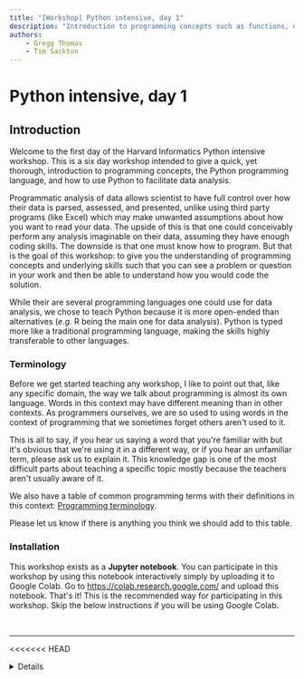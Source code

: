 ```yaml
---
title: "[Workshop] Python intensive, day 1"
description: "Introduction to programming concepts such as functions, data types, operators, logic, and control flow."
authors:
    - Gregg Thomas
    - Tim Sackton
---
```


# Python intensive, day 1

## Introduction

Welcome to the first day of the Harvard Informatics Python intensive workshop. This is a six day workshop intended to give a quick, yet thorough, introduction to programming concepts, the Python programming language, and how to use Python to facilitate data analysis.

Programmatic analysis of data allows scientist to have full control over how their data is parsed, assessed, and presented, unlike using third party programs (like Excel) which may make unwanted assumptions about how you want to read your data. The upside of this is that one could conceivably perform any analysis imaginable on their data, assuming they have enough coding skills. The downside is that one must know how to program. But that is the goal of this workshop: to give you the understanding of programming concepts and underlying skills such that you can see a problem or question in your work and then be able to understand how you would code the solution.

While their are several programming languages one could use for data analysis, we chose to teach Python because it is more open-ended than alternatives (*e.g.* R being the main one for data analysis). Python is typed more like a traditional programming language, making the skills highly transferable to other languages.

### Terminology

Before we get started teaching any workshop, I like to point out that, like any specific domain, the way we talk about programming is almost its own language. Words in this context may have different meaning than in other contexts. As programmers ourselves, we are so used to using words in the context of programming that we sometimes forget others aren't used to it.

This is all to say, if you hear us saying a word that you're familiar with but it's obvious that we're using it in a different way, or if you hear an unfamiliar term, please ask us to explain it. This knowledge gap is one of the most difficult parts about teaching a specific topic mostly because the teachers aren't usually aware of it.

We also have a table of common programming terms with their definitions in this context: [Programming terminology](https://informatics.fas.harvard.edu/resources/glossary/).

Please let us know if there is anything you think we should add to this table.

### Installation

This workshop exists as a **Jupyter notebook**. You can participate in this workshop by using this notebook interactively simply by uploading it to Google Colab. Go to https://colab.research.google.com/ and upload this notebook. That's it! This is the recommended way for participating in this workshop. Skip the below instructions if you will be using Google Colab.

<br>

---

<<<<<<< HEAD
<details markdown>
=======
<details>
>>>>>>> 0f0b0ac1b987837723b0f36fa1194b8f0cc8062f
<summary>Click to show instructions for loading the notebook locally</summary>

**See above for the recommended way to participate in this workshop. Only follow these instructions if Google Colab isn't working**

If for some reason Google Colab isn't working, or you prefer to run this locally, you will need to install Python, Anaconda, and the necessary libraries. You will have to follow these steps to do so. Note that some steps are only meant for specific operating systems.

0. If you are on Windows, [install WSL :octicons-link-external-24:](https://learn.microsoft.com/en-us/windows/wsl/install){:target="_blank"}. Once WSL is installed, you'll have a Linux terminal available to you in Windows. You can open this terminal by typing "wsl" in the search bar and clicking the app that appears. You'll also find your Linux distribution as a mounted drive in your file explorer.

1. Install mamba, a package manager using the command line - Terminal for Mac or WSL for Windows.

    1.1. For Mac, if you already have brew installed, install mamba using `brew install miniforge` and initialize it using `conda init zsh`. Then restart your terminal. If you don't have homebrew (i.e. the brew command doesn't exist), install brew first using `/bin/bash -c "$(curl -fsSL https://raw.githubusercontent.com/Homebrew/install/HEAD/install.sh)"`
    
    1.2. For Windows, download the Linux (x86_64) installer from the miniforge repository [here :octicons-link-external-24:](https://github.com/conda-forge/miniforge){:target="_blank"} and install with `bash Miniforge3-Linux-x86_64.sh`.

2. Create a new environment using mamba with `mamba create -n pyworkshop numpy pandas matplotlib seaborn jupyter` and activate it with `conda activate pyworkshop`.

3. You can now run the jupyter notebook by typing `jupyter notebook` in the terminal. This will open a browser window with the jupyter notebook interface. You can navigate to the folder where you saved this notebook and open it.

4. Alternatively, install [VSCode :octicons-link-external-24:](https://code.visualstudio.com/){:target="_blank"} and the Python extension. Then open this notebook in VSCode and run it with the kernel that belongs to the pyworkshop environment. [How to guide here :octicons-link-external-24:](https://code.visualstudio.com/docs/datascience/jupyter-notebooks){:target="_blank"}
</details>

---

### Jupyter basics

Jupyter notebooks are text files that can be rendered as formatted text **and** run code given the proper setup (see Installation).

Text is split into **cells**. Double clicking a cell allows you to edit it.

For code cells, there is also an option to run the code. You can do this by pressing **SHIFT+ENTER** while having it selected, or press the **Run** button at the top of the cell (exact location depends on the editor you're using). Because of the way we set up the notebook the code cells will be running Python code.

For this workshop, we'll be asking you to follow along by running code cells and by doing coding exercises by writing or editing code in code cell.

Run the code cell below as a demo.


```python
# Run this cell to print a message to the screen
print("this is my code cell")
```

    this is my code cell
    

Any **variables** that you assign in one cell will be available in other cells. But they will not be saved between sessions. If you close the notebook and re-open it, you will need to re-run the previous cells to get your variables back. Therefore, it's important to be aware of the state of your notebook and the order in which your cells were run.


```python
my_string = "this is my code cell"
```


```python
print(my_string)
```

<<<<<<< HEAD
    this is my code cell
    
=======
<pre class="output-block">
this is my code cell
</pre>
>>>>>>> 0f0b0ac1b987837723b0f36fa1194b8f0cc8062f

Jupyter notebooks can be exported to pdf or html, so that other people can view both the code and its output. It's a good format for handing in homeworks, for example, since you can show your work. In this notebook, there will be exercises with placeholders for the code that you will have to fill in. For these exercises, we encourage you to work with each other, use google, LLMs, and whatever other resources if you are stuck. It's not an exam, but just a way to practice the concepts. Afterwards, we will post the completed notebook on our website so you can have examples of solutions.

## What is a computer program?

Let's start by answering this general question. A computer program (depending on the context, sometimes also called software, an app, a script, a package, or a command, among others) is a set of instructions written in a way that the computer understands such that it can perform computations based on those instructions.

Think of a computer program as a cooking recipe:

```
1 cup (2 sticks) unsalted butter, softened
3/4 cup granulated sugar
3/4 cup packed brown sugar
1 teaspoon vanilla extract
2 large eggs
2 1/4 cups all-purpose flour
1 teaspoon baking soda
1/2 teaspoon salt
2 cups semi-sweet chocolate chips

    1. Preheat your oven to 375°F (190°C).
    2. In a large mixing bowl, beat the softened butter, granulated sugar, brown sugar, and vanilla extract until creamy.
    3. Add the eggs, one at a time, beating well after each addition.
    4. In a separate bowl, combine the flour, baking soda, and salt.
    5. Gradually add the dry ingredients to the wet mixture, beating until well combined.
    6. Stir in the chocolate chips and nuts, if using.
    7. Drop rounded tablespoons of dough onto ungreased baking sheets.
    8. Bake in the preheated oven for 9 to 11 minutes or until golden brown.
    9. Remove the cookies from the oven and let them cool on the baking sheets for a couple of minutes before transferring them to a wire rack to cool completely.
```

This tells us everything we need to know to bake some simple, but delicious, chocolate chip cookies.

Or does it? If we were to give these and **only these** instructions to a robot, would it be able to bake us these cookies while we sit back and read by the fire?

I highly doubt it, because a computer needs every single step, no matter how miniscule, given to it as instructions in a program. Unlike a human, computers don't remember or learn from their previous instructions.

Here is a more programmatic recipe to bake chocolate chip cookies:

```
  1. Walk to your oven.
  2. Extend your arm towards the power button.
  3. Push the power button.
  4. Move your arm to the temperature dial.
  5. Set the temperature dial to 375°F (190°C).
  6. Lower your arm.
  7. Walk toward your cabinet.
  8. Extend your arm.
  9. Grasp the cabinet handle.
  10. Pull the cabinet open.
  11. Release the cabinet handle.
  12. Extend both arms toward the large mixing bowl on the shelf.
  13. Grasp the mixing bowl with both hands.
  .
  .
  .
  and so on.
```

This recipe is much more similar to what a computer program looks like. Every single step, even ones you might not think about when doing these tasks normally, has to be given.

But even this doesn't provide all the instructions clearly. It assumes some basic knowledge of your kitchen layout and appliances. It also gives some actions, such as **Walk** or **Extend**, that could be broken down even further to their component instructions. Indeed, if we were omnipotent we could write a recipe for chocolate chip cookies just by specifying when to activate specific neurons in ones body.

Similarly, in a computer, we could write programs by specifying when to send electrical current through each individual transistor.

Luckily, though, we don't need to do that in either case. For the recipe, humans retain their previous knowledge and skills, so we know how to walk to our oven even when its not written out specifically.

And computers had programmers before us that built programming languages at higher levels than explicitly manipulating transistors, giving us the ability to write instructions in (more-or-less) plain text.

Python is one of those languages, and even more luckily, there are built-in chunks of code written by the developers of the language that allow us to do common tasks without programming them explicitly. The chunks of code written by others to do very specific things are called **functions**.

### Walk - a pseudo-function

Let's go back to our detailed recipe. I mentioned before that certain actions, like **Walk** are invoked multiple times. To me, Walk seems like a **function**. That is, we should be able to say "Walk" in our recipe, and somewhere in our recipe book, some other recipe is looked up that looks something like this:

```
Walk:
  1. Lift right leg.
  2. Extend right leg.
  3. Lower right leg and lift left leg.
  4. Extend left leg.
  5. Lower left leg and lift right leg.
```

Every time the word Walk appears in our recipe, we know to go look-up this other recipe to figure out what to do. In computer programming, we call these other recipes **functions**.

Of course, if this were the whole function, it wouldn't be very useful. Remember, if we're writing this recipe for a robot, it needs everything spelled out for it explicitly. If we just had this as our Walk function, the robot would take two steps in the direction it is facing and then be left standing on it's left leg.

> **Exercise:** What are some other pieces of information we could provide to ensure that this Walk function is useful in the context of step 1 of our detailed recipe?

Perhaps our new Walk function would look something like this:

```
Walk:
  1. Turn body to face oven
  2. Lift right leg.
  3. Extend right leg.
  4. Lower right leg and lift left leg.
  5. Extend left leg.
  6. Lower left leg and lift right leg.
  7. Repeat 2-6 until the distance to the oven has been traversed
```

Great! But this function would seem to only work for step 1. What about step 7: Walk toward your cabinet. If we just ran this version of Walk, we would be stuck at our oven forever.

We could add two different Walk functions to our recipe book:

```
Walk_to_oven:
  1. Turn body to face oven
  2. Lift right leg.
  3. Extend right leg.
  4. Lower right leg and lift left leg.
  5. Extend left leg.
  6. Lower left leg and lift right leg.
  7. Repeat 2-6 until the distance to the oven has been traversed

Walk_to_cabinet:
  1. Turn body to face cabinet
  2. Lift right leg.
  3. Extend right leg.
  4. Lower right leg and lift left leg.
  5. Extend left leg.
  6. Lower left leg and lift right leg.
  7. Repeat 2-6 until the distance to the cabinet has been traversed
```

Or, as computer programmers like to do, we could type things out only once and make a single **generic** Walk function. To do this, we'd need to provide even more specific information to our function so we can cover more cases.

I think the two most important generic parameters would be *angle* and *distance*. Given these two things, we should be able to Walk anywhere:

```
Walk_anywhere:
  1. Turn body *angle* degrees
  2. Lift right leg.
  3. Extend right leg.
  4. Lower right leg and lift left leg.
  5. Extend left leg.
  6. Lower left leg and lift right leg.
  7. Repeat 2-6 until the *distance* has been traversed
```

I want to do another thing too. I don't like seeing all those instructions spelled out when I need to repeat them over and over again. So I'm going to write another function, called Step:

```
Step:
  1. Lift right leg.
  2. Extend right leg.
  3. Lower right leg and lift left leg.
  4. Extend left leg.
  5. Lower left leg and lift right leg.

Walk_anywhere:
  1. Turn body *angle* degrees
  2. Repeat Step until the *distance* has been traversed
```

We'll take the Step function and put it somewhere else in our recipe book, so that everytime it is called in Walk_anywhere, we can go find the Step recipe to follow those instructions. And it just generally looks a lot cleaner typed out. Hopefully we'll be able to get this robot to bake us some nice cookies soon.

But how do we integrate these functions into our original recipe?

### Function arguments and the assignment operator

Most functions require some sort of input to operate. These are given as **arguments** when you invoke, or call, the function.

Here is how we could do this for our recipe:

```
  1. Walk_anywhere 2 meters at an angle of 40°.
  2. Extend your arm towards the power button.
  3. Push the power button.
  4. Move your arm to the temperature dial.
  5. Set the temperature dial to 375°F (190°C).
  6. Lower your arm.
  7. Walk_anywhere 0.6 meters at an angle of 120°.
  8. Extend your arm.
  9. Grasp the cabinet handle.
  10. Pull the cabinet open.
  11. Release the cabinet handle.
  12. Extend both arms toward the large mixing bowl on the shelf.
  13. Grasp the mixing bowl with both hands.
  .
  .
  .
  and so on.
```

Notice that instead of just saying Walk we now refer to the other recipe, or function, in our recipe book, Walk_anywhere.

> **Exercise**: What are the **arguments** we've given the Walk_anywhere function above?

Now I want to edit the **syntax** (how we type) of our recipe, just to make it a bit more consistent with how a computer program might look:

```
  1. Walk_anywhere(distance=2 meters and angle=40°).
  2. Extend your arm towards the power button.
  3. Push the power button.
  4. Move your arm to the temperature dial.
  5. Set the temperature dial to 375°F (190°C).
  6. Lower your arm.
  7. Walk_anywhere(distance=0.6 meters and angle=120°).
  8. Extend your arm.
  9. Grasp the cabinet handle.
  10. Pull the cabinet open.
  11. Release the cabinet handle.
  12. Extend both arms toward the large mixing bowl on the shelf.
  13. Grasp the mixing bowl with both hands.
  .
  .
  .
  and so on.
```

This introduces our first explicit programming syntax. The item assignment operator **=**.

Using the **=** operator simply means that the **thing on the left side assumes the value of the thing on the right side**. In programming, the thing on the left side is always a **variable** (and in this case an argument to our function). Variables can be re-used later on in our program with the last value they were assigned. Importantly, the thing on the right side of the **=** operator can be another variable or a **literal**, that is a raw piece of information like a number or a character.

In our case, we're saying that we're setting the value of the variable *distance* to be the literal 2 meters and the value of the variable *angle* to be the literal 40°. And when we refer to *distance* and *angle* later on, we'll actually be referring to the values of 2 meters and 40°.

Then, our function will need to be modified to accept these **arguments** as **parameters**:

```
Walk_anywhere(*distance*, *angle*):
  1. Turn body *angle* degrees
  2. Repeat Step until the *distance* has been traversed
```

Here, we've assumed that the Step function exists and is available in the robot's memory, even if we haven't explicitly typed it.

But more importantly, the values of the two variables, *distance* and *angle*, are now set when we call the function in the main program.

This means that both times we call the Walk_anywhere() function, we can specify a different *distance* and *angle*, as in steps 1 and 7 of our recipe. And the same is true when, undoubtedly, we call the Walk_anywhere function again later on in our recipe.

**Exercise:** Given the syntax of our recipe book (in other words, how we've typed things up to now), in the code block below, type how you would tell the cookie baking robot to walk from the cabinet to the counter if it is 1 meter away and directly behind it.

(Double click here to type your solution)

<<<<<<< HEAD

<details markdown>
<summary>Solution</summary>

```
Walk_anywhere(distance=1 meter and angle=180°)
=======
```python
# Your pseudocode here
Walk_anywhere(distance=1 meter and angle=180°) ### SL
>>>>>>> 0f0b0ac1b987837723b0f36fa1194b8f0cc8062f
```

</details>

### Pseudocode and syntax

What we've shown above a is a "program" in the sense that it lays out the instructions one step at a time. However, it does this in mostly plain English. This is called **pseudocode** and is a good way to get started when you're presented with a new problem you have to code.

The concepts conveyed about **functions** here directly translate into how functions work in computer programs. They are blocks of code (recipes) available in your recipe book (sometimes called a **library**) that are available to you even if you are on a different page in the recipe book or writing your own recipe. In other words, you can tell the robot to Walk_anywhere without you yourself having to know the exact text of the Walk_anywhere recipe.

> **Exercise**: Write out pseudocode for getting on the bus to go to the grocery store. Let's go around and have each person write one line.


```python
# Your pseudocode here
```

While the concepts are the same, the main difference between this pseudocode and an actual program is the **syntax**, which I've mentioned before is simply how things are typed or written. Each programming language has a unique syntax that provides structure and underlying instructions to the computer.

In an even more Pythonic syntax, we would call our Walk_anywhere function as:

```
Walk_anywhere(distance=2, angle=40)
```

Notice that we don't provide units (meters or °). Those things are useful for us to know as programmers and users of the program, but the program itself is mainly just interested in the data, in this case the two numbers.

### Programming in practice

Practically speaking, when we code, we type the instructions we wish the computer to carry out using the syntax of the language in which we are coding. In most cases, we type **one instruction per line**. The computer then reads the instructions one line at a time, from top to bottom, though the most powerful basic programming techniques can change this behavior. We'll learn about those later on.

We write our programs by typing in a text file using a **text editor**. Some text editors are designed for coding with useful features such as syntax highlighting and automatic formatting. However, even the most plain text editor (*e.g.* Notepad) could be used to write a computer program.

In this workshop, the text editor we're using is conveniently built-in to the Jupyter notebook as the code cells.

In Python, empty lines are ignored, as are lines that begin with the `#` character. These lines are called **comments** and are meant for notetaking and documenation.

Now that we know that a **function** is like another recipe in our recipe book of code, let's look at some actual Python functions.

## Functions in Python

There are a range of Python functions built-in to the language, as well as a multitude of external **libraries** that can be **imported** to be used, like getting another recipe book from your bookshelf or at the public library.

Let's look at a very basic function. What happens when you run the single line of code below?


```python
abs(-5)
```




<<<<<<< HEAD
    5


=======
<pre class="output-block">
5
</pre>
>>>>>>> 0f0b0ac1b987837723b0f36fa1194b8f0cc8062f

The `abs()` function takes as input a single **integer** and **returns** its absolute value. In this case, the absolute value of -5 is 5. Under the hood, there is some block of code that Python has installed on your computer that is looked-up and run every time it sees that you've typed and run `abs()`. I don't know what this code looks like (though I could guess for such a simple function), and I don't even know where it is on the computer. But that's what's so great about functions: they simplify tasks that are repeated often, saving us programmers time and effort.

For instance, if we needed to know the absolute value of 10 numbers and the underlying code for `abs()` is 4 lines of code and we DIDN'T have it stored as a function, we would have to write out those 4 lines 10 times (recall the Walk_to_oven and Walk_to_cabinet problem). Now, with `abs()`, we only need to write that function call 10 times.



### Functions usually require input

What happens if you run this code block:


```python
abs()
```


<<<<<<< HEAD
    ---------------------------------------------------------------------------

    TypeError                                 Traceback (most recent call last)

    Cell In[6], line 1
    ----> 1 abs()
    

    TypeError: abs() takes exactly one argument (0 given)

=======
<pre class="output-block">
---------------------------------------------------------------------------

TypeError                                 Traceback (most recent call last)

Cell In[7], line 1
----&gt; 1 abs()


TypeError: abs() takes exactly one argument (0 given)
</pre>
>>>>>>> 0f0b0ac1b987837723b0f36fa1194b8f0cc8062f

You get an **error** (a very common occurrence when coding). Remember, almost all functions require additional information in the form of **arguments**. In the case of `abs()` it requires a single argument, a number. Without it, the underlying code doesn't work, so it stops the program and tells us before it even tries.

How about this:


```python
abs(-5, 7, -12)
```


<<<<<<< HEAD
    ---------------------------------------------------------------------------

    TypeError                                 Traceback (most recent call last)

    Cell In[7], line 1
    ----> 1 abs(-5, 7, -12)
    

    TypeError: abs() takes exactly one argument (3 given)

=======
<pre class="output-block">
---------------------------------------------------------------------------

TypeError                                 Traceback (most recent call last)

Cell In[8], line 1
----&gt; 1 abs(-5, 7, -12)


TypeError: abs() takes exactly one argument (3 given)
</pre>
>>>>>>> 0f0b0ac1b987837723b0f36fa1194b8f0cc8062f

Still no good. In this case, the function takes EXACTLY one number and runs some code using it. This may not always be the case, and different functions are going to require different inputs.

Ok then, how would you know how many arguments a given function takes? Or if there even exists a function to do a particular task?

### Learning more about functions

If you know the name of the function and are coding in a notebook like this, you can conveniently use another function called `help()`. The `help()` function takes as an argument the name of another function and looks up some (hopefully helpful) documentation about it and prints it to the screen.

Try this:


```python
help(abs)
```

<<<<<<< HEAD
    Help on built-in function abs in module builtins:
    
    abs(x, /)
        Return the absolute value of the argument.
    
    
=======
<pre class="output-block">
Help on built-in function abs in module builtins:

abs(x, /)
    Return the absolute value of the argument.
</pre>
>>>>>>> 0f0b0ac1b987837723b0f36fa1194b8f0cc8062f

This tells us what `abs()` does and tells us that it requires one argument, `x`. (The `/` indicates that the argument is positional, but you can ignore that for now.)

What about if you know what you want to do, but you're not sure if there is a function to do it. This begins to touch a bit on a host of 'meta-skills' that one picks up as they start to code and work with computers more. It may seem obvious, but the first solution is to simply search the internet. The difficulty comes when you try to word your search, and unfortunately that will change depending on the task.

However, there are some resources that will pop-up that are generally pretty reliable. For instance, the official [Python documentation :octicons-link-external-24:](https://docs.python.org/3/){:target="_blank"} can be helpful, but is sometimes cryptic (e.g. the / above in the `abs()` `help()` output). StackExchange and [StackOverflow :octicons-link-external-24:](https://stackoverflow.com/){:target="_blank"} are great resources that provide community answers to programming problems. But sometimes it is difficult to find an answer to your specific problem unless you post it yourself.

Now, it is also feasible to ask a LLM chatbot (e.g. ChatGPT, CoPilot) to help with coding problems. While these bots have their issues with reliability for real world information, they tend to be quite accurate for basic programming problems. For instance, you could ask, "How do I get the largest number of a list of numbers in Python?" and it would probably reply with some answer related to the `max()` function.



#### Meta-skills and other Python tips

While we'll occasionally touch on some of these meta-programming skills, like getting help and debugging, we're sticking mostly to actual programming in our workshop. However, these skills are really important, so we've compiled a notebook of [Healthy Habits for Python](https://informatics.fas.harvard.edu/workshops/python-intensive/python-healthy-habits/) to accompany this workshop. Be sure to read through it and we can talk about any specific questions you have.

### Functions and data types

Like we've said, functions require input in the form of arguments. For our pseudo-function Walk_anywhere(), the arguments were two numbers that represent distance and angle. For the `abs()` function in Python, the lone argument is a number that may represent anything.

In both cases, the arguments were whole numbers, or as we call them in programming lingo, **integers**.

**Integers** are only one of several basic types of data that we may be manipulating in our program.


#### Integers

In Python, an **integer** is any number that can be formed by the ten numeric symbols on your keyboard: 0, 1, 2, 3, 4, 5, 6, 7, 8, 9.

The hyphen symbol is also allowed to indicate negative integers: -.  

So `9` is an integer, as is `298`. And `-1054`. And `298357`. And so on. They are typed plainly, with no other characters.

#### Strings

Another basic Python data type is a **string**. Strings are made up of one or more of any alpha-numeric **character** on your keyboard. Importantly, in order for Python to know a piece of data is a string, it must be encompassed by quotation marks, either 'single' or "double".

Some examples of strings are: `"hello"`, `'the quick brown fox'`, and `"99"`.

Some things that are not strings are: `hello`, `abs()`, and `99`.

Do you see why `"hello"` is a string, but `hello` is not? It's the double quotes! Without them, Python will interpret `hello` to be some sort of object like a variable or function name. With them, `"hello"` is interpreted as a string.

#### Why do data types matter?

This distinction between types of data is important because **some functions may operate differently depending on the data type provided, and some might work for one data type and not for others**.

For example, we know what `abs(-5)` will do. What about the following? Run the code block to find out:


```python
abs("-5")
```


<<<<<<< HEAD
    ---------------------------------------------------------------------------

    TypeError                                 Traceback (most recent call last)

    Cell In[9], line 1
    ----> 1 abs("-5")
    

    TypeError: bad operand type for abs(): 'str'

=======
<pre class="output-block">
---------------------------------------------------------------------------

TypeError                                 Traceback (most recent call last)

Cell In[10], line 1
----&gt; 1 abs("-5")


TypeError: bad operand type for abs(): 'str'
</pre>
>>>>>>> 0f0b0ac1b987837723b0f36fa1194b8f0cc8062f

It is more-or-less telling us that we gave it a string when this function only works for integers.

This may seem obvious with such a simple example, but later on, when data types are obfuscated behind variable names and data structures, you may start getting errors like this that may be harder to understand.



**One of the most important concepts in programming is to always know what data type you are working with.**

### More examples of functions

Let's say we have the following string: "Teach a robot to bake cookies."

And we've entered this data into our Python script and **stored it as a variable** using the **=** operator as in the code block below.



> **Exercise**: What function could we use to count the number of individual characters in our string? What happens if we use the same function to count the number of digits in a number? Enter your answer in the code below.




```python
my_string = "Teach a robot to bake cookies."

# Your code here: Find a function to put here that counts the number of characters in my_string
<<<<<<< HEAD
=======
len(my_string) ### SL

>>>>>>> 0f0b0ac1b987837723b0f36fa1194b8f0cc8062f
```

??? success "Solution"
    ```python
    my_string = "Teach a robot to bake cookies."
    len(my_string)
    ```

    
    <pre class="output-block">
    30</pre>
    




<pre class="output-block">
30
</pre>

```python
my_integer = 124

# Your code here: Use the same function to count the number of digits in my_integer
<<<<<<< HEAD
```

??? success "Solution"
    ```python
    my_integer = 124
    len(my_integer)
    ```

    
    <pre class="output-block">---------------------------------------------------------------------------
    TypeError                                 Traceback (most recent call last)
    Cell In[13], line 2
          1 my_integer = 124
    ----> 2 len(my_integer)
    
    TypeError: object of type 'int' has no len()</pre>
    
=======
len(my_integer) ### SL
```


<pre class="output-block">
---------------------------------------------------------------------------

TypeError                                 Traceback (most recent call last)

Cell In[12], line 4
      1 my_integer = 124
      3 # Your code here: Use the same function to count the number of digits in my_integer
----&gt; 4 len(my_integer) ### SL


TypeError: object of type 'int' has no len()
</pre>
>>>>>>> 0f0b0ac1b987837723b0f36fa1194b8f0cc8062f

#### print()

Another important function in Python is `print()`. This function takes any number of arguments and simply displays them on the screen. This may seem unnecesary in our Jupyter notebook, where function output is automatically displayed, but `print()` allows us to display **and format** output in other environments.

> **Exercise**: Use `print()` to display both `my_string` and `my_integer` on a single line.



```python
# Your code here: Display my_string and my_integer on a single line
<<<<<<< HEAD
```

??? success "Solution"
    ```python
    print(my_string, my_integer)
    ```

    
    <pre class="output-block">
    Teach a robot to bake cookies. 124</pre>
    
=======
print(my_string, my_integer) ### SL
```

<pre class="output-block">
Teach a robot to bake cookies. 124
</pre>
>>>>>>> 0f0b0ac1b987837723b0f36fa1194b8f0cc8062f

You'll notice that this worked even though we gave it mixed data types (a string and an integer).

`print()` is an important function for displaying output to a user as well as for debugging (when in doubt, print it out).

### Storing the output of functions

The same way functions require input, they usually also produce output. We say that the function **returns** this output, because it can then be used in the main program.

Up until now, we've simply typed our function and let the notebook display the returned result to us. But of course computer programs are composed of multiple instructions and instead of displaying the result of the function to the screen, we may want to save it to be used later on in the program.

To do this, we again use our trusty item assignment operator, **=**.


```python
my_integer = -5
abs_result = abs(my_integer)
print("The absolute value of", my_integer, "is", abs_result)
```

    The absolute value of -5 is 5
    

This chunk demonstrates a few things:

1.   Instead of giving the `abs()` function our data directly, we've instead given it a variable in which we've stored our data.
2.   We used `=` to assign the result of `abs()` to another variable
3.   We used `print()` to format and display the result.

> **Exercise**: Using the function you looked up and learned about above (`len()`), write a few lines of code that store a string, look-up its length, and display both the string and the length using `print()`.


```python
# Your code here: Store a string, calculate its length, and print both
<<<<<<< HEAD
```

??? success "Solution"
    ```python
    my_string = "Teach a robot to bake cookies."
    my_string_length = len(my_string)
    print("The message: '", my_string, "' is", my_string_length, "characters long.")
    ```

    
    <pre class="output-block">
    The message: ' Teach a robot to bake cookies. ' is 30 characters long.</pre>
    
=======
### SL START
my_string = "Teach a robot to bake cookies."
my_string_length = len(my_string)
print("The message: '", my_string, "' is", my_string_length, "characters long.")
### SL END
```

<pre class="output-block">
The message: ' Teach a robot to bake cookies. ' is 30 characters long.
</pre>
>>>>>>> 0f0b0ac1b987837723b0f36fa1194b8f0cc8062f

### Indirection

In programming, indirection is the use of one object to reference another. We've seen this a couple of times already, and we want to introduce this concept now because as we move to more advanced data structures, multiple levels of indirection can be used and may make things difficult to understand.

In Python, we can say that using anything other than a **literal** value is a level of indirection. Here is a simple example:


```python
x = 5
abs(x) # Here, we've indirectly referenced the literal of 5 by using the variable x.
```

<<<<<<< HEAD



    5



=======
>>>>>>> 0f0b0ac1b987837723b0f36fa1194b8f0cc8062f
This example seems pretty easy to understand, but this concept will be very important as we move forward. In fact, efficient and automated programs couldn't be written at all without indirection: indirection allows us to manipulate data within programs and accept different data when running the same program multiple times.

As such, we may also occasionally do some "code golf" or "code bowling" exercises to show the trade-offs between too much and too little indirection. For example, we could easily "code golf" this block:


```python
a = 3
b = 5
c = 8
d = 2
e = 1

print(a + b + c + d + e)
```

<<<<<<< HEAD
    19
    
=======
<pre class="output-block">
19
</pre>
>>>>>>> 0f0b0ac1b987837723b0f36fa1194b8f0cc8062f

To just be:


```python
print(3 + 5 + 8 + 2 + 1)
```

<<<<<<< HEAD
    19
    
=======
<pre class="output-block">
19
</pre>
>>>>>>> 0f0b0ac1b987837723b0f36fa1194b8f0cc8062f

Which is very succinct (1 line vs. 6 lines) and clear, but we lose the ability to manipulate the data easily elsewhere in our program, *e.g.*:


```python
a = 3
b = 5
c = 8
d = 2
e = 1

a = a + 6

print(a + b + c + d + e)
```

<<<<<<< HEAD
    25
    
=======
<pre class="output-block">
25
</pre>
>>>>>>> 0f0b0ac1b987837723b0f36fa1194b8f0cc8062f

### Variable naming rules

We've talked a little bit about storing information as **variables** with the assignment operator `=`.


```python
my_data = 5
my_message = "hello world"
```

However, there are some rules on how we can name our variables:

1.   Variable names can start with any letter, but not a number. They can contain numbers after the first character.



```python
my_data = 5 # good!
my_data2 = 6 # also good!
2_data = 7 # no good!
```


      Cell In[24], line 3
        2_data = 7 # no good!
         ^
    SyntaxError: invalid decimal literal
    


2.   **Keywords**, like `if`, `while`, `in`, cannot be used as variable names because they are used for other operations. The following shows a list of keywords that cannot be used as variable names:


```python
import keyword
print(keyword.kwlist)
```

    ['False', 'None', 'True', 'and', 'as', 'assert', 'async', 'await', 'break', 'class', 'continue', 'def', 'del', 'elif', 'else', 'except', 'finally', 'for', 'from', 'global', 'if', 'import', 'in', 'is', 'lambda', 'nonlocal', 'not', 'or', 'pass', 'raise', 'return', 'try', 'while', 'with', 'yield']
    

3.   Variables are case sensitive, so the variables `count`, `Count`, and `COUNT` are all unique and can be used simultaneously, though this would not be a best practice since it makes the code harder to read.




```python
count = 5
Count = 6
COUNT = 7
print(count, Count, COUNT)
```

    5 6 7
    

## Operators as functions

As we've been discussing, **functions** are reusable blocks of code. They take input **arguments** and **return** objects that can be stored in variables and used later.

In general, when calling a function and saving its result, it is typed as:

```
my_function_result = my_function(argument1, argument2)
```

Here, the Python interpreter sees that `my_function()` has been called with two arguments and it performs some specific task on them which is returned.

There are also functions that are represented by single symbols or keywords called **operators**. These operators, when the interpreter encounters them, perform a specific task and return a result. We're already familiar with one operator, the assignment operator **=**.

```
my_data_point = 12
```

Here, we've told the program to assign the variable name on the left hand side of the equals sign to the data on the right hand side. We can also use the assignment operator `=` to assign the value of one variable to another variable. This may be useful if you want to store an initial value to compare to later:


```python
my_data_point = 12
my_initial_data = my_data_point
print(my_initial_data)
```

<<<<<<< HEAD
    12
    
=======
<pre class="output-block">
12
</pre>
>>>>>>> 0f0b0ac1b987837723b0f36fa1194b8f0cc8062f

So in a way, operators can be seen as syntactic shortcuts. Instead of having to type something like:

```
set_equal_to(my_variable, my_data)
```

We just need to type:

```
my_variable = my_data
```

### Arithmetic operators for integers

There are other operators that, when used with **integers**, perform basic arithmetic functions. These are, somewhat predictably:

*   `+` : Add the items on the left and right together
*   `-` : Subtract the item on the right from the one on the left
*   `*` : Multiply the items on the left and right together
*   `/` : Divide (and round) the item on the left by the item on the right

Let's take a look at some of these.


```python
x = 4
y = 2

print(x + y)
print(x - y)
print(x * y)
print(x / y)
```

    6
    2
    8
    2.0
    

Here, we've used a bit of indirection by giving the `print()` function a single argument: the result of the arithmetic operation, which it then displays.

Notice that, for division, we see that it has added a decimal place. It has converted our integers into **floating point** numbers, another numeric data type in Python, to deal with numbers that are not divisible:


```python
x = 3
y = 2

print(x / y)
```

    1.5
    

A couple other arithmetic operators are:

*   `**` : called the **exponentiation** operator, this raises the number on the left side to the power on the right side
*   `%`  : called the **modulo** or **modulus** operator, this divides two numbers and returns the _remainder_ of the division
*   `//` : called the **floor division operator**, this divides and then rounds down

Let's take a look at some examples.


```python
x = 3
y = 2

print(x ** y)
print(x % y)
print(x // y)
```

<<<<<<< HEAD
    9
    1
    1
    
=======
<pre class="output-block">
9
1
1
</pre>
>>>>>>> 0f0b0ac1b987837723b0f36fa1194b8f0cc8062f

Remember, when performing 3 / 2 with remainders, the remainder is 1, so `%` returns 1.

And without remainders it is 1.5, so `//` also rounds down to 1.

#### Order of operations

Arithmetic in Python follows the order of operations rules. Maybe you learned this as PEMDAS or something similar: **P**arentheses, **E**xponents, **M**ultiplication/**D**ivision, **A**ddition/**S**ubtraction.


```python
print(1 + 2 * 3)
print((1 + 2) * 3)
print("---")
print(3 ** 2 - 1)
print(3 ** (2 - 1))
```

<<<<<<< HEAD
    7
    9
    ---
    8
    3
    
=======
<pre class="output-block">
7
9
---
8
3
</pre>
>>>>>>> 0f0b0ac1b987837723b0f36fa1194b8f0cc8062f

### String operators, or why its important to know your data types

The above operators are useful for arithmetic on **integers** (or **floats**). However, some operators can also be used on strings.

#### Concatenate strings with `+`

The `+`, operator in particular, can be used to **concatenate**, or combine, strings together.


```python
x = "hello"
y = "world"

print(x + y)
```

    helloworld
    

This can be very useful when formatting strings, either for processing or for output.

**Remember, certain functions expect certain data types** (strings or integers). In most cases, if the wrong data type is provided, an error will stop the program, like in our `abs()` example. However, in some cases, functions that accept both data types can produce unexpected results without informing you at all!


```python
important_data_point1 = "9"
important_data_point2 = "8"

sum_of_important_data = important_data_point1 + important_data_point2

print("I'm now showing my professor my important results:", sum_of_important_data)
```

<<<<<<< HEAD
    I'm now showing my professor my important results: 98
    
=======
<pre class="output-block">
I'm now showing my professor my important results: 98
</pre>
>>>>>>> 0f0b0ac1b987837723b0f36fa1194b8f0cc8062f

Here, no error is displayed telling you you are concatenating two strings rather than adding together two integers. That's because both things are vaild to do with Python syntax: Python has no way of knowing that you wanted to add these numbers rather than concatenate them - that's up to you to tell it! Remember, every little step of a computer program has to be given, otherwise you will get errors (relatively easy to debug) or **logic errors**, which occur when the program runs, but gives unexpected results, and are generally harder to debug.

> **Exercise**: Correct the code so that it accurately prints the sum of the two data points.


```python
# Edit and correct the code here
<<<<<<< HEAD
important_data_point1 = "9"
important_data_point2 = "8"
=======
important_data_point1 = 9 ### SL 9 : "9"
important_data_point2 = 8 ### SL 8 : "8"
>>>>>>> 0f0b0ac1b987837723b0f36fa1194b8f0cc8062f

sum_of_important_data = important_data_point1 + important_data_point2

print("I'm now showing my professor my important results:", sum_of_important_data)
```

<<<<<<< HEAD
    I'm now showing my professor my important results: 98
    

??? success "Solution"
    ```python
    important_data_point1 = 9
    important_data_point2 = 8
    
    sum_of_important_data = important_data_point1 + important_data_point2
    
    print("I'm now showing my professor my important results:", sum_of_important_data)
    ```

    
    <pre class="output-block">
    I'm now showing my professor my important results: 17</pre>
    
=======
<pre class="output-block">
I'm now showing my professor my important results: 17
</pre>
>>>>>>> 0f0b0ac1b987837723b0f36fa1194b8f0cc8062f

Luckily, if we ever try to `+` a string and an integer together, it stops us with an error:


```python
x = "9" + 8
```


<<<<<<< HEAD
    ---------------------------------------------------------------------------

    TypeError                                 Traceback (most recent call last)

    Cell In[36], line 1
    ----> 1 x = "9" + 8
    

    TypeError: can only concatenate str (not "int") to str

=======
<pre class="output-block">
---------------------------------------------------------------------------

TypeError                                 Traceback (most recent call last)

Cell In[24], line 1
----&gt; 1 x = "9" + 8


TypeError: can only concatenate str (not "int") to str
</pre>
>>>>>>> 0f0b0ac1b987837723b0f36fa1194b8f0cc8062f

#### Repeat strings with `*`

The other operator that can be used with strings is `*`. This works slightly differently in that it needs a string on the left side and an integer on the right:

```
my_string * n
```

Basically, this means "repeat my_string n times". Here's an example:


```python
my_string = "ha"
repeat_num = 4

print(my_string * repeat_num)
```

<<<<<<< HEAD
    hahahaha
    
=======
<pre class="output-block">
hahahaha
</pre>
>>>>>>> 0f0b0ac1b987837723b0f36fa1194b8f0cc8062f

## Booleans and logical operators

So far, we've covered two basic data types: **integers** and **strings** (and we've also touched on **floats**) and described on how you need to be careful when giving data to functions.

However, there is another data type inherent to any programming language: the **boolean**. Booleans allow us to construct logical statements or expressions, which are the foundation for any programming task. Logical statements allow us to control the flow of our program, executing some instructions based on the current conditions in the program.

Booleans can take only two values: True or False.

In a way, booleans represent the most basic input that all computers are built on: is this transistor on (True) or off (False).

In Python, booleans are typed as `True` or `False`. Notice the capitalization -- there are no such data types as `true` or `false`.


```python
print(True)
print("--- print True check ---")
print(true)
print("--- print true check ---")
```

<<<<<<< HEAD
    True
    --- print True check ---
    


    ---------------------------------------------------------------------------

    NameError                                 Traceback (most recent call last)

    Cell In[38], line 3
          1 print(True)
          2 print("--- print True check ---")
    ----> 3 print(true)
          4 print("--- print true check ---")
    

    NameError: name 'true' is not defined


=======
<pre class="output-block">
True
--- print True check ---



---------------------------------------------------------------------------

NameError                                 Traceback (most recent call last)

Cell In[26], line 3
      1 print(True)
      2 print("--- print True check ---")
----&gt; 3 print(true)
      4 print("--- print true check ---")


NameError: name 'true' is not defined
</pre>

>>>>>>> 0f0b0ac1b987837723b0f36fa1194b8f0cc8062f
Here, the boolean `True` is displayed along with the message telling us it has been displayed. However, since the keyword `true` doesn't exist in Python, the error is telling us that it thinks `true` should be a variable that the programmer has put in the program, but it can't find where it is defined.

There are other ways to represent Booleans in Python as well. For instance the **integers** `1` and `0` represent `True` and `False`, respectively.

In fact, any integer _other than 0_ will return `True` if evaluated as a boolean with the `bool()` function. Likewise, any **string** other than an empty string (represented as quotes with no characters contained in them: `""` or `''`) will return `True` while the empty string will return `False`. Here, let's use the `bool()` function, which takes one argument and returns either `True` or `False`, to confirm.


```python
print("bool() of a boolean:")
print(bool(True))
print("---")

print("bool() of integers:")
print(bool(1))
print(bool(0))
print(bool(587348))
print(bool(-1))
print("---")

print("bool() of strings")
print(bool("Hello"))
print(bool(""))
print(bool(''))
print(bool("0"))
```

    bool() of a boolean:
    True
    ---
    bool() of integers:
    True
    False
    True
    True
    ---
    bool() of strings
    True
    False
    False
    True
    



> **Exercise**: What would the following code display to the screen:

```
print(bool("False"))
```



??? success "Solution"
    ```python
    print(bool("False"))
    ```

    
    <pre class="output-block">
    True</pre>
    

### Logical operators: **and** and **or**

Sometimes, we want to test whether a combination of boolean values together evaluate to `True` or `False` in different ways. This allows us to make complex logical conclusions based on the state of variables in our program.

We do this with the logical operators **and** and **or**.

In both cases, the objects on the left and right of the operator are evaluated as booleans. For **and**, both objects must return `True` in order for the entire expression to be True:


```python
print(True and True)
print(True and False)
print(False and False)
```

<<<<<<< HEAD
    True
    False
    False
    
=======
<pre class="output-block">
True
False
False
</pre>
>>>>>>> 0f0b0ac1b987837723b0f36fa1194b8f0cc8062f

For **or**, only one of the two booleans must be `True` for the whole expression to be True:


```python
print(True or True)
print(True or False)
print(False or False)
```

<<<<<<< HEAD
    True
    True
    False
    
=======
<pre class="output-block">
True
True
False
</pre>
>>>>>>> 0f0b0ac1b987837723b0f36fa1194b8f0cc8062f

Any easy way to see how `and` and `or` work is with truth tables. In a truth table, we fill out all possible values for the variables in the expression and then evaluate each component of the expression. Here, the first two columns are for the variables being compared, A and B, and each row is a combination of values for those variables. The last columns show the result of the logical expression given those values of A and B.

A | B | A and B | A or B
---- | ---- | ------- | ------
T | T | T       | T
T | F | F       | T
F | T | F       | T
F | F | F       | F

Remember, almost every object in a program can be evaluated as a Boolean.

> **Exercise**: Write the following logical expressions:
> 1. One that uses two integers and an `and` operator and returns `True`.
> 2. One that uses two integers and an `or` operator and returns `False`.
> 3. One that uses an integer and a string with an `and` operator and returns
`True`.
> 4. One that uses an integer and a string with an `and` operator and returns `False`.
>
> Use the `bool()` function to interpret the strings and integers as Booleans.


```python
# Your code here: Two integers with and that returns True
<<<<<<< HEAD


# Your code here: Two integers with or that returns False


# Your code here: Integer and string with and that returns True


# Your code here: Integer and string with and that returns False
```

??? success "Solution"
    ```python
    # Two integers with and that returns True
    print(1 and bool(573657))
    
    # Two integers with or that returns False
    print(bool(0) or bool(0))
    
    # Integer and string with and that returns True
    print(bool(235) and bool("hello"))
    
    # Integer and string with and that returns False
    print(bool(0) and bool(""))
    ```

    
    <pre class="output-block">
    True
    False
    True
    False</pre>
    
=======
print(1 and bool(573657)) ### SL

# Your code here: Two integers with or that returns False
print(bool(0) or bool(0)) ### SL

# Your code here: Integer and string with and that returns True
print(bool(235) and bool("hello")) ### SL

# Your code here: Integer and string with and that returns False
print(bool(0) and bool("")) ### SL
```

<pre class="output-block">
True
False
True
False
</pre>
>>>>>>> 0f0b0ac1b987837723b0f36fa1194b8f0cc8062f

#### Complex logical statements and order of operations

Using `and` and `or`, we can evaluate multiple boolean values.


```python
print(True or True and False)
```

<<<<<<< HEAD
    True
    
=======
<pre class="output-block">
True
</pre>
>>>>>>> 0f0b0ac1b987837723b0f36fa1194b8f0cc8062f

This statement returns `True`. Logical statements have their own order of operations, with **`and` taking precedence over `or`**. Given that, let's break the statement down.

1. We read the `and` comparison first. `True and False` evaluates to `False` - both sides of an `and` need to be True.
2. Given that, the expression reduces to `True or False`, which evaluates to `True` since only one side of an `or` statement needs to be True. This means the entire expression results in `True`.

The order of operations can be made more explicit with parentheses.


```python
print(True or (True and False))
```

<<<<<<< HEAD
    True
    
=======
<pre class="output-block">
True
</pre>
>>>>>>> 0f0b0ac1b987837723b0f36fa1194b8f0cc8062f

This is the exact same logical expression as the one above, but we've added the parentheses to make things a little bit easier for us to parse. In logical expressions, **parentheses also affect the order of operations** as they do in mathematical expressions: they take precedence over anything else. In that way, we can change the result of this expression by moving the parentheses.


```python
print((True or True) and False)
```

<<<<<<< HEAD
    False
    
=======
<pre class="output-block">
False
</pre>
>>>>>>> 0f0b0ac1b987837723b0f36fa1194b8f0cc8062f

Here, the parentheses tell Python to evaluate whatever is inside them first. Now the statement breaks down as:

1. We read the expression in the parentheses first. `True or True` evaluates to `True` since only one side of an `or` needs to be True for the entire expression to be True (here both sides are True, which doesn't matter for `or`).
2. Given that, the expression reduces to `True and False`. For `and` both sides need to be `True` for the expression to be True, and that isn't the case here, so the expression is `False`.

Let's summarize the **order of operations** for logical expressions:

1. Evaluate parentheses
2. Evaluate `and`
3. Evaluate `or`
4. If there are multiple similar statements in a row without parentheses, for example `True or True or True`, simply read them left to right.





Let's practice reading some more complex logical expressions.

> **Exercise**: In the code block below, first type what you think the result of each logical expression will be as a comment (just add `#` to the beginning of the line). Then, print them out to see if you were correct.
> 1.   False or False and True
> 2.   (False or False) and True
> 3.   True and True or False and False
> 4.   True and (True or False) and False
> 5.   False or False or False or False or True or False


```python
# 1. Your answer here:
# 1. Your code here


# 2. Your answer here:
# 2. Your code here


# 3. Your answer here:
# 3. Your code here


# 4. Your answer here:
# 4. Your code here


# 5. Your answer here:
# 5. Your code here
```

??? success "Solution"
    ```python
    # 1. Your answer here: False
    # 1. Your code here
    print(False or False and True)
    
    # 2. Your answer here: False
    # 2. Your code here
    print((False or False) and True)
    
    # 3. Your answer here: True
    # 3. Your code here
    print(True and True or False and False)
    
    # 4. Your answer here: False
    # 4. Your code here for
    print(True and (True or False) and False)
    
    # 5. Your answer here: True
    # 5. Your code here for
    print(False or False or False or False or True or False)
    ```

    
    <pre class="output-block">
    False
    False
    True
    False
    True</pre>
    

### Negation operator: `not`

The result of any logical expression can be inverted with the **`not`** operator.


```python
print(not True)
print(not False)
print(not False or False or False or False or True or False)
```

<<<<<<< HEAD
    False
    True
    True
    
=======
<pre class="output-block">
False
True
True
</pre>
>>>>>>> 0f0b0ac1b987837723b0f36fa1194b8f0cc8062f

Note that `not` works on individual parts of a logical expression, not the entire thing. So, `False or True` returns `True` and `not False or True` also returns `True`. This is because the `not` is only negating the first `False`, essentially making the statement `True or True`. To negate chunks of an expression, use parentheses. `not (False or True)` will indeed return `False`, since the expression itself is `True` and we are negating the whole thing.


```python
print(False or True)
print(not False or True)
print(not (False or True))
```

<<<<<<< HEAD
    True
    True
    False
    

> **Exercise:** Fill out the following truth table. We will go from left to right. Double click on the table to edit.

A   | B   | A and B | not B | A and not B | A and B or A and not B | A and (B or A) and not B |
--- | --- | ------- | ----- | ----------- | ---------------------- | ------------------------ |
T   | T   |         |       |             |                        |                          |
T   | F   |         |       |             |                        |                          |
F   | T   |         |       |             |                        |                          |
F   | F   |         |       |             |                        |                          |

<details markdown><summary>Solution</summary>

A   | B   | A and B | not B | A and not B | A and B or A and not B | A and (B or A) and not B |
--- | --- | ------- | ----- | ----------- | ---------------------- | ------------------------ |
T   | T   |    T    |   F   |      F      |           T            |             F            |
T   | F   |    F    |   T   |      T      |           T            |             T            |
F   | T   |    F    |   F   |      F      |           F            |             F            |
F   | F   |    F    |   T   |      F      |           F            |             F            |

</details>
=======
<pre class="output-block">
True
True
False
</pre>

> **Exercise:** Fill out the following truth table. We will go from left to right. Double click on the table to edit.

A | B | A and B | not B | A and not B | A and B or A and not B | A and (B or A) and not B |
--- | --- | ------- | ----- | ----------- | ---------------------- | ------------- |
T | T |    T    |   F   |      F      |           T            |        F ### SL     T    |   F   |      F      |           T            |        F : | | | |
T | F |    F    |   T   |      T      |           T            |        T ### SL     F    |   T   |      T      |           T            |        T : | | | |
F | T |    F    |   F   |      F      |           F            |        F ### SL     F    |   F   |      F      |           F            |        F : | | | |
F | F |    F    |   T   |      F      |           F            |        F ### SL     F    |   T   |      F      |           F            |        F : | | | |
>>>>>>> 0f0b0ac1b987837723b0f36fa1194b8f0cc8062f

What do you notice about the second to last column of the truth table representing the full expression?

### Comparison operators for integers

One can also compare two objects in Python and return a boolean value, either `True` or `False`. Doing this can help the program make decisions about the next instructions to execute, based on how it has been programmed.

In order to compare two numbers and return either a `True` or `False` boolean value, there are several operators one can use depending on the situation. These will all seem relatively familiar based on how they are used in arithmetic.

*   `>` : Greater than. Returns `True` if the number on the left is larger than the number on the right. Returns `False` otherwise.
*   `>=` : Greater than or equal to. Returns `True` if the number on the left is larger or the same as the number on the right. Returns `False` otherwise.
*   `<` : Less than. Returns `True` if the number on the left is smaller than the number on the right. Returns `False` otherwise.
*   `<=` : Less than or equal to. Returns `True` if the number on the left is smaller or the same as the number on the right. Returns `False` otherwise.
*   `==` : Is equal to. Returns `True` if the numbers on the left and the right are the same. Returns `False` otherwise.
*   `!=` : Is not equal to. Returns `True` if the numbers on the left and right are different. Returns `False` otherwise (*i.e.* if they are the same).

Here are some examples.


```python
print(8 > 9)
print(9 > 9)
print(9 >= 9)
print(8 != 9)
```

<<<<<<< HEAD
    False
    False
    True
    True
    
=======
<pre class="output-block">
False
False
True
True
</pre>
>>>>>>> 0f0b0ac1b987837723b0f36fa1194b8f0cc8062f

### `=` vs. `==`

Recall that a single equals sign, `=`, is our **assignment operator** that assigns the value of the variable to the left of it the value to the right of it. Here we've learned that the double equals sign, `==`, is the **equality operator** that compares the values on the right and left and returns either `True` if the values are the same or `False` otherwise.

**A common point of confusion is the difference between `=` and `==`, and when to use either one**.

Remember:

*   Use `=` if you are assigning a value to a variable
*   Use `==` if you are comparing two values



```python
my_int = 5

print(my_int == 5)
print(my_int == 4)

print("---")

my_int = 4
print(my_int == 5)
print(my_int == 4)

print(my_int)
```

<<<<<<< HEAD
    True
    False
    ---
    False
    True
    4
    


=======
<pre class="output-block">
True
False
---
False
True
4
</pre>
>>>>>>> 0f0b0ac1b987837723b0f36fa1194b8f0cc8062f

> **Exercise**: In the code block below, do the following:
> 1.   Assign any integer value to a variable called my_int1
> 2.   Assign any other integer value to a variable called my_int2
> 3.   Use a comparison to print out whether the two numbers are equal.


```python
# Your code here: Assign any two integers to variables my_int1 and my_int2
my_int1 = 5 ### SL
my_int2 = 5 ### SL

# Your code here: Print out whether the integers stored in your variables are equal to each other
print(my_int1 == my_int2) ### SL
<<<<<<< HEAD
=======

>>>>>>> 0f0b0ac1b987837723b0f36fa1194b8f0cc8062f
```

    True
    

### Comparison operators and strings

All of the above comparison operators also work for strings, but with the exception of `==` and `!=`, we won't be learning about them. These two, however, work as follows for strings:

*   `==` : Returns `True` if the strings are identical. Returns `False` otherwise.
*   `!=` : Returns `True` if the two strings are different. Returns `False` otherwise.

For example:


```python
print("Hello" == "Hello")
print("robot" == "cookies")
print("robot" != "cookies")
```

<<<<<<< HEAD
    True

    
    False
    True
    
=======
<pre class="output-block">
True
False
True
</pre>
>>>>>>> 0f0b0ac1b987837723b0f36fa1194b8f0cc8062f

Importantly, case matters for these comparisons:


```python
print("Hello" == "hello")
```

<<<<<<< HEAD
    False
    
=======
<pre class="output-block">
False
</pre>
>>>>>>> 0f0b0ac1b987837723b0f36fa1194b8f0cc8062f

Like we said above, the other operators (e.g. `>`, `<=`, etc.) do indeed work on strings, but that use-case is not common for most programmers.

### The inclusion operator for strings: `in`

The final operator we'll be learning about is the **inclusion**, or **membership**, operator for strings, `in`. It works as follows:

*   `in` : The inclusion operator for strings. Returns `True` if the string on the left is contained within (is a sub-string of) the string on the right. Returns `False` otherwise.



```python
print("lo" in "hello")
print("cookies" in "robot")
```

<<<<<<< HEAD
    True
    False
    

Checking for exact sub-strings with `in` is the most basic of pattern matching, which is extremely useful in programming.

> **Exercise**: *CODE BOWLING*: Re-write the two lines of code using variables to indirectly refer to each of the four strings in the print statment.
=======
<pre class="output-block">
True
False
</pre>

Checking for exact sub-strings with `in` is the most basic of pattern matching, which is extremely useful in programming.

> **EXERCISE**: CODE BOWLING: Re-write the two lines of code using variables to indirectly refer to each of the four strings in the print statment.
>>>>>>> 0f0b0ac1b987837723b0f36fa1194b8f0cc8062f


```python
# Edit this code to use variables instead of literal strings
print("lo" in "hello")
print("cookies" in "robot")
<<<<<<< HEAD
```

    True
    False
    

??? success "Solution"
    ```python
    string1 = "lo"
    string2 = "hello"
    print(string1 in string2)
    
    string3 = "cookies"
    string4 = "robot"
    print(string3 in string4)
    ```

    
    <pre class="output-block">
    True
    False</pre>
    
=======

##

### SL START
string1 = "lo"
string2 = "hello"
print(string1 in string2)

string3 = "cookies"
string4 = "robot"
print(string3 in string4)
### SL END

```

<pre class="output-block">
True
False
True
False
</pre>
>>>>>>> 0f0b0ac1b987837723b0f36fa1194b8f0cc8062f

## Metaprogramming skills and debugging

Recall that there are a host of meta-skills that we won't have time to discuss formally during the workshop. We've prepared the [Python Healthy Habits notebook](https://informatics.fas.harvard.edu/workshops/python-intensive/python-healthy-habits/) as a supplement for you to go through on your own, and we'll be happy to discuss any topics you have questions about!

### Pair programming

<<<<<<< HEAD
One meta-skill we want to touch on today though is **pair programming**. Pair programming is a technique where two programmers work together on the same code. One person is the "driver" who writes the code, while the other person is the "navigator" who reviews the code as it is written. This can be a very effective way to catch errors early and to learn from each other. Let's practice by "code golfing" the following block of code. 

> **Exercise**: *CODE GOLF*. Pair up with someone, and then try to make this code run with as few lines as possible, while achieving the same result.
=======
One meta-skill we want to touch on today though is **pair programming**. Pair programming is a technique where two programmers work together on the same code. One person is the "driver" who writes the code, while the other person is the "navigator" who reviews the code as it is written. This can be a very effective way to catch errors early and to learn from each other. Let's practice by "code golfing" the following block of code. Pair up with someone, and then try to make this code run with as few lines as possible, while achieving the same result.
>>>>>>> 0f0b0ac1b987837723b0f36fa1194b8f0cc8062f


```python
## Edit the to run with the same result using as few lines as possible
first_str = "robot"
second_str = "baking"
third_str = "cookies"

length_first_str = len(first_str)
length_second_str = len(second_str)
length_third_str = len(third_str)

total_length = length_first_str + length_second_str + length_third_str
print("The total length of the strings is:", total_length)
<<<<<<< HEAD
```

    The total length of the strings is: 18
    

??? success "Solution"
    ```python
    first_str = "robot"
    second_str = "baking"
    third_str = "cookies"
    
    total_length = len(first_str) + len(second_str) + len(third_str)
    print("The total length of the strings is:", total_length)
    ```

    
    <pre class="output-block">
    The total length of the strings is: 18</pre>
    

??? success "Solution"
    ```python
    print("The total length of the strings is:", len("robot") + len("baking") + len("cookies"))
    ```

    
    <pre class="output-block">
    The total length of the strings is: 18</pre>
    
=======

##

print("The total length of the strings is:", len("robot") + len("baking") + len("cookies")) ### SL
```

<pre class="output-block">
The total length of the strings is: 18
The total length of the strings is: 18
</pre>
>>>>>>> 0f0b0ac1b987837723b0f36fa1194b8f0cc8062f

## Review

So far, we've learned a few main things:

1. Functions are little sub-recipes of code that perform specific tasks given the appropriate input. They are usually typed as `function_name(input1, input2, ...)`.
2. Operators (*e.g.* `+`, `and`) can be thought of as special functions that instead take input based on what is place on either side of them.
3. Different data types exist in programming, notably **integers** and **strings** in Python. **Functions and operators may only work for a given data type**.
4. Complex logical statements can be constructed with **boolean** values (`True`, `False`) and the associated operators (*e.g.* `>`, `not`, `in`). Again, some of these operators only work for specific data types.

These concepts form the basis of programming in any language (though the syntax will vary), however one cannot make more than very simple programs using these types of instructions alone.

In order to write complex programs that take these basic concepts and allow them to be executed based on the **conditions** of the data within a program, and to automate the **repetition** of certain instructions, we need to learn the syntax that allows us to control the flow of the program. That is where we will begin on Day 2!

### Operators table

Here is a table summarizing how the various operators we've learned about can be used on different data types:

Operator | Strings | Integers/floats | Boolean |
-------- | ------- | --------------- | ------- |
`=`      | Assigns a string to a variable name | Assigns a number to a variable name | Assigns a boolean to a variable name |
`+`      | Concatenate (combine) strings | Add two numbers | *NA* |
`-`      | *NA* | Subtract two numbers | *NA* |
`*`      | Repeat a string N times, where N is an integer | Multiply two numbers | *NA* |
`/`      | *NA* | Divide two numbers, returning a decimal | *NA* |
`**`     | *NA* | Exponentiation (raise to the power of) | *NA* |
`//`     | *NA* | Divide two numbers, rounding down to return an integer | *NA* |
`%`      | *NA* | Divide two numbers, returning the remainder as an integer | *NA* |
`in`     | Checks if one string is contained in another, returning a boolean | *NA* | *NA* |
`and`    | *NA* | *NA* | Returns `True` if both conditions are `True`, otherwise `False` |
`or`     | *NA* | *NA* | Returns `True` if at least one condition is `True`, otherwise `False` |
`not`    | *NA* | *NA* | Negates a boolean (e.g. returns `True` if `False` is input and vice versa) |
`==`     | Compares 2 strings and returns `True` if they are identical, `False` otherwise | Compares two numbers and returns `True` if they are identical, `False` otherwise | Compares two booleans and returns `True` if they are identical, `False` otherwise |
`!=` | Returns `True` if two strings are **not** identical, `False` otherwise | Returns `True` if two numbers are **not** identical, `False` otherwise | Returns `True` if two booleans are **not** identical, `False` otherwise |

## End day 1

Thanks! Let us know if you have any questions.

---

<!-- --------------------------------- -->
<!-- Page speciifc CSS -->

<style>

  /* Output table styles */

  div:has(> .dataframe) {
    width: 100%;
    overflow-x: auto;
  }

  .dataframe {
    margin-left: auto;
    margin-right: auto;
    min-width: max-content;
    font-size: 12px;
    border: none;
  }

  .dataframe thead tr:last-child th {
    font-weight: bold;
    background: #fff;    
    border-bottom: 1px solid #000;
  }

  .dataframe tbody th {
    font-weight: bold;
  }

  .dataframe th,
  .dataframe td {
    border: none;
    padding: 3px 3px 3px 18px;
    text-align: right; 
    white-space: nowrap;
  }

  .dataframe thead tr th,
  .dataframe tbody tr th,
  .dataframe tbody tr td {
    border: none;
  }

  .dataframe tbody tr:nth-child(odd) {
    background: #eee;
  }
  .dataframe tbody tr:nth-child(even) {
    background: #fff;
  }
  .dataframe tbody tr:hover {
    background: #cce6ff !important;
  }

  /* Output block styles */
  
  .output-block {
    border: 1px dotted #999999;
    margin-bottom: 0 !important;
    padding: 10px;
    overflow-x: auto;
    overflow-y: auto;
    word-break: break-all;
    word-wrap: break-word;
    white-space: pre-wrap;
    font-size: 13px;
    margin-left: 40px;
    color: rgba(0,0,0,0.87) !important; 
  }

  /* Code block styles */

  .language-python {
    padding-left: 40px;
    font-size: 15px;
  }

</style>
